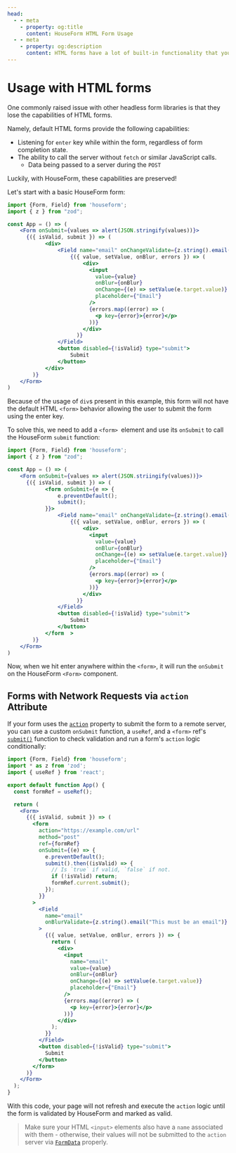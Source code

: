 ```yaml
---
head:
  - - meta
    - property: og:title
      content: HouseForm HTML Form Usage
  - - meta
    - property: og:description
      content: HTML forms have a lot of built-in functionality that you can combine with HouseForm's powerful API to create a great user experience.
---
```


# Usage with HTML forms

One commonly raised issue with other headless form libraries is that they lose the capabilities of HTML forms.

Namely, default HTML forms provide the following capabilities:

- Listening for `enter` key while within the form, regardless of form completion state.
- The ability to call the server without `fetch` or similar JavaScript calls.
  - Data being passed to a server during the `POST`

Luckily, with HouseForm, these capabilities are preserved!

Let's start with a basic HouseForm form:

```jsx
import {Form, Field} from 'houseform';
import { z } from "zod";

const App = () => (
    <Form onSubmit={values => alert(JSON.stringify(values))}>
      {({ isValid, submit }) => (
    		<div>
    		    <Field name="email" onChangeValidate={z.string().email("Must be an email")}>
                    {({ value, setValue, onBlur, errors }) => (
                        <div>
                          <input
                            value={value}
                            onBlur={onBlur}
                            onChange={(e) => setValue(e.target.value)}
                            placeholder={"Email"}
                          />
                          {errors.map((error) => (
                            <p key={error}>{error}</p>
                          ))}
                        </div>
                      )}
                </Field>
                <button disabled={!isValid} type="submit">
                    Submit
                </button>
            </div>
    	)}
    </Form>
)
```

Because of the usage of `div`s present in this example, this form will not have the default HTML `<form>` behavior allowing the user to submit the form using the enter key.

To solve this, we need to add a `<form> `element and use its `onSubmit` to call the HouseForm `submit` function:

```jsx
import {Form, Field} from 'houseform';
import { z } from "zod";

const App = () => (
    <Form onSubmit={values => alert(JSON.striingify(values))}>
      {({ isValid, submit }) => (
    		<form onSubmit={e => {
          		e.preventDefault();
          		submit();
        	}}>
    		    <Field name="email" onChangeValidate={z.string().email("Must be an email")}>
                    {({ value, setValue, onBlur, errors }) => (
                        <div>
                          <input
                            value={value}
                            onBlur={onBlur}
                            onChange={(e) => setValue(e.target.value)}
                            placeholder={"Email"}
                          />
                          {errors.map((error) => (
                            <p key={error}>{error}</p>
                          ))}
                        </div>
                      )}
                </Field>
                <button disabled={!isValid} type="submit">
                    Submit
                </button>
            </form	>
    	)}
    </Form>
)
```

Now, when we hit enter anywhere within the `<form>`, it will run the `onSubmit` on the HouseForm `<Form>` component.

## Forms with Network Requests via `action` Attribute

If your form uses the [`action`](https://developer.mozilla.org/en-US/docs/Web/HTML/Element/form#attr-action) property to submit the form to a remote server, you can use a custom `onSubmit` function, a `useRef`, and a `<form>` ref's [`submit()`](https://developer.mozilla.org/en-US/docs/Web/API/HTMLFormElement/submit) function to check validation and run a form's `action` logic conditionally: 

```jsx
import {Form, Field} from 'houseform';
import * as z from 'zod';
import { useRef } from 'react';

export default function App() {
  const formRef = useRef();

  return (
    <Form>
      {({ isValid, submit }) => (
        <form
          action="https://example.com/url"
          method="post"
          ref={formRef}
          onSubmit={(e) => {
            e.preventDefault();
            submit().then((isValid) => {
              // Is `true` if valid, `false` if not.
              if (!isValid) return;
              formRef.current.submit();
            });
          }}
        >
          <Field
            name="email"
            onBlurValidate={z.string().email("This must be an email")}
          >
            {({ value, setValue, onBlur, errors }) => {
              return (
                <div>
                  <input
                    name="email"
                    value={value}
                    onBlur={onBlur}
                    onChange={(e) => setValue(e.target.value)}
                    placeholder={"Email"}
                  />
                  {errors.map((error) => (
                    <p key={error}>{error}</p>
                  ))}
                </div>
              );
            }}
          </Field>
          <button disabled={!isValid} type="submit">
            Submit
          </button>
        </form>
      )}
    </Form>
  );
}
```

With this code, your page will not refresh and execute the `action` logic until the form is validated by HouseForm and marked as valid. 

> Make sure your HTML `<input>` elements also have a `name` associated with them - otherwise, their values will not be submitted to the `action` server via [`FormData`](https://developer.mozilla.org/en-US/docs/Web/API/FormData) properly.

